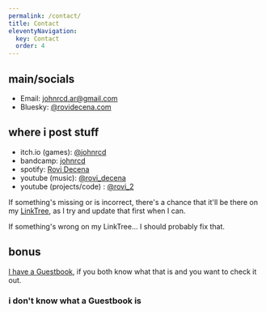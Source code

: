 ```yaml
---
permalink: /contact/
title: Contact
eleventyNavigation:
  key: Contact
  order: 4
---
```


## main/socials

- Email: [johnrcd.ar@gmail.com](mailto:johnrcd.ar@gmail.com)
- Bluesky: [@rovidecena.com](https://bsky.app/profile/rovidecena.com)

## where i post stuff

- itch.io (games): [@johnrcd](https://johnrcd.itch.io/)
- bandcamp: [johnrcd](https://johnrcd.bandcamp.com/)
- spotify: [Rovi Decena](https://open.spotify.com/artist/5tYNxgExkxNiBi4MhXR4eS?si=cd6f824071b74b7b)
- youtube (music): [@rovi_decena](https://www.youtube.com/channel/UCIcl4f9R7Szl7VVbvEoWmRQ)
- youtube (projects/code) : [@rovi_2](https://www.youtube.com/@rovi_2)

If something's missing or is incorrect, there's a chance that it'll be there on my [LinkTree](https://linktr.ee/johnrcd), as I try and update that first when I can.

If something's wrong on my LinkTree... I should probably fix that.

## bonus

[I have a Guestbook](https://rovi.atabook.org/), if you both know what that is and you want to check it out.

### i don't know what a Guestbook is


